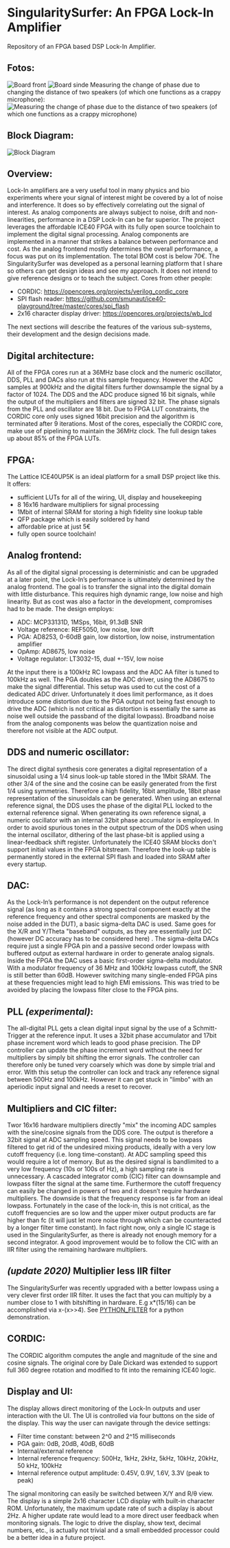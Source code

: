 # SingularitySurfer: An FPGA Lock-In Amplifier
Repository of an FPGA based DSP Lock-In Amplifier.

## Fotos:
![Board front](full.jpg)
![Board sinde](side.jpg)
Measuring the change of phase due to changing the distance of two speakers (of which one functions as a crappy microphone):
![Measuring the change of phase due to the distance of two speakers (of which one functions as a crappy microphone)](speaker_measure.jpg)

## Block Diagram:
![Block Diagram](LockIn_final.png)



## Overview:
Lock-In amplifiers are a very useful tool in many physics and bio experiments where your signal of interest might be covered by a lot of noise and interference. It does so by effectively correlating out the signal of interest. As analog components are always subject to noise, drift and non-linearities, performance in a DSP Lock-In can be far superior.
The project leverages the affordable ICE40 FPGA with its fully open source toolchain to implement the digital signal processing. Analog components are implemented in a manner that strikes a balance between performance and cost. As the analog frontend mostly determines the overall performance, a focus was put on its implementation. The total BOM cost is below 70€.
The SingularitySurfer was developed as a personal learning platform that I share so others can get design ideas and see my approach. It does not intend to give reference designs or to teach the subject. 
Cores from other people:
* CORDIC: https://opencores.org/projects/verilog_cordic_core
* SPI flash reader: https://github.com/smunaut/ice40-playground/tree/master/cores/spi_flash
* 2x16 character display driver: https://opencores.org/projects/wb_lcd

The next sections will describe the features of the various sub-systems, their development and the design decisions made.


## Digital architecture:
All of the FPGA cores run at a 36MHz base clock and the numeric oscillator, DDS, PLL and DACs also run at this sample frequency. However the ADC samples at 900kHz and the digital filters further downsample the signal by a factor of 1024. The DDS and the ADC produce signed 16 bit signals, while the output of the multipliers and filters are signed 32 bit. The phase signals from the PLL and oscillator are 18 bit. Due to FPGA LUT constraints, the CORDIC core only uses signed 16bit precision and the algorithm is terminated after 9 iterations. Most of the cores, especially the CORDIC core, make use of pipelining to maintain the 36MHz clock. The full design takes up about 85% of the FPGA LUTs.

## FPGA:
The Lattice ICE40UP5K is an ideal platform for a small DSP project like this. It offers:
* sufficient LUTs for all of the wiring, UI, display and housekeeping
* 8 16x16 hardware multipliers for signal processing
* 1Mbit of internal SRAM for storing a high fidelity sine lookup table
* QFP package which is easily soldered by hand
* affordable price at just 5€
* fully open source toolchain!

## Analog frontend:
As all of the digital signal processing is deterministic and can be upgraded at a later point, the Lock-In’s performance is ultimately determined by the analog frontend. The goal is to transfer the signal into the digital domain with little disturbance. This requires high dynamic range, low noise and high linearity. But as cost was also a factor in the development, compromises had to be made. The design employs:
* ADC: MCP33131D, 1MSps, 16bit, 91.3dB SNR 
* Voltage reference: REF5050, low noise, low drift
* PGA: AD8253, 0-60dB gain, low distortion, low noise, instrumentation amplifier
* OpAmp: AD8675, low noise
* Voltage regulator: LT3032-15, dual +-15V, low noise

At the input there is a 100kHz RC lowpass and the ADC AA filter is tuned to 100kHz as well. The PGA doubles as the ADC driver, using the AD8675 to make the signal differential. This setup was used to cut the cost of a dedicated ADC driver. Unfortunately it does limit performance, as it does introduce some distortion due to the PGA output not being fast enough to drive the ADC (which is not critical as distortion is essentially the same as noise well outside the passband of the digital lowpass). Broadband noise from the analog components was below the quantization noise and therefore not visible at the ADC output.

## DDS and numeric oscillator:
The direct digital synthesis core generates a digital representation of a sinusoidal using a 1/4 sinus look-up table stored in the 1Mbit SRAM. The other 3/4 of the sine and the cosine can be easily generated from the first 1/4 using symmetries. Therefore a high fidelity, 16bit amplitude, 18bit phase representation of the sinusoidals can be generated. When using an external reference signal, the DDS uses the phase of the digital PLL locked to the external reference signal. When generating its own reference signal, a numeric oscillator with an internal 32bit phase accumulator is employed. 
In order to avoid spurious tones in the output spectrum of the DDS when using the internal oscillator, dithering of the last phase-bit is applied using a linear-feedback shift register. Unfortunately the ICE40 SRAM blocks don't support initial values in the FPGA bitstream. Therefore the look-up table is permanently stored in the external SPI flash and loaded into SRAM after every startup.

## DAC:
As the Lock-In’s performance is not dependent on the output reference signal (as long as it contains a strong spectral component exactly at the reference frequency and other spectral components are masked by the noise added in the DUT), a basic sigma-delta DAC is used. Same goes for the X/R and Y/Theta "baseband" outputs, as they are essentially just DC (however DC accuracy has to be considered here) . The sigma-delta DACs require just a single FPGA pin and a passive second order lowpass with buffered output as external hardware in order to generate analog signals. Inside the FPGA the DAC uses a basic first-order sigma-delta modulator. With a modulator frequency of 36 MHz and 100kHz lowpass cutoff, the SNR is still better than 60dB. However switching many single-ended FPGA pins at these frequencies might lead to high EMI emissions. This was tried to be avoided by placing the lowpass filter close to the FPGA pins.

## PLL *(experimental)*:
The all-digital PLL gets a clean digital input signal by the use of a Schmitt-Trigger at the reference input. It uses a 32bit phase accumulator and 17bit phase increment word which leads to good phase precision. The DP controller can update the phase increment word without the need for multipliers by simply bit shifting the error signals. The controller can therefore only be tuned very coarsely which was done by simple trial and error. With this setup the controller can lock and track any reference signal between 500Hz and 100kHz. However it can get stuck in "limbo" with an aperiodic input signal and needs a reset to recover.

## Multipliers and CIC filter:
Twor 16x16 hardware multipliers directly "mix" the incoming ADC samples with the sine/cosine signals from the DDS core. The output is therefore a 32bit signal at ADC sampling speed. 
This signal needs to be lowpass filtered to get rid of the undesired mixing products, ideally with a very low cutoff frequency (i.e. long time-constant). At ADC sampling speed this would require a lot of memory. But as the desired signal is bandlimited to a very low frequency (10s or 100s of Hz), a high sampling rate is unnecessary. A cascaded integrator comb (CIC) filter can downsample and lowpass filter the signal at the same time. Furthermore the cutoff frequency can easily be changed in powers of two and it doesn’t require hardware multipliers. 
The downside is that the frequency response is far from an ideal lowpass. Fortunately in the case of the lock-in, this is not critical, as the cutoff frequencies are so low and the upper mixer output products are far higher than fc (it will just let more noise through which can be counteracted by a longer filter time constant). In fact right now, only a single IC stage is used in the SingularitySurfer, as there is already not enough memory for a second integrator. A good improvement would be to follow the CIC with an IIR filter using the remaining hardware multipliers.

## *(update 2020)* Multiplier less IIR filter
The SingularitySurfer was recently upgraded with a better lowpass using a very clever first order IIR filter. It uses the fact that you can multiply by a number close to 1 with bitshifting in hardware. E.g x*(15/16) can be accomplished via x-(x>>4). See [PYTHON_FILTER](https://github.com/SingularitySurfer/SingularitySurfer-FPGA-Lock-In-Amplifier/tree/master/PYTHON_FILTER) for a python demonstration.

## CORDIC:
The CORDIC algorithm computes the angle and magnitude of the sine and cosine signals. The original core by Dale Dickard was extended to support full 360 degree rotation and modified to fit into the remaining ICE40 logic. 

## Display and UI:
The display allows direct monitoring of the Lock-In outputs and user interaction with the UI. The UI is controlled via four buttons on the side of the display. This way the user can navigate through the device settings:
* Filter time constant: between 2^0 and 2^15 milliseconds
* PGA gain: 0dB, 20dB, 40dB, 60dB
* Internal/external reference 
* Internal reference frequency: 500Hz, 1kHz, 2kHz, 5kHz, 10kHz, 20kHz, 50 kHz, 100kHz
*  Internal reference output amplitude: 0.45V, 0.9V, 1.6V, 3.3V (peak to peak)

The signal monitoring can easily be switched between X/Y and R/θ view. The display is a simple 2x16 character LCD display with built-in character ROM. Unfortunately, the maximum update rate of such a display is about 2Hz. A higher update rate would lead to a more direct user feedback when monitoring signals. The logic to drive the display, show text, decimal numbers, etc., is actually not trivial and a small embedded processor could be a better idea in a future project.




